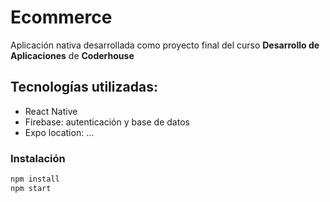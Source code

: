 # Ecommerce
Aplicación nativa desarrollada como proyecto final del curso **Desarrollo de Aplicaciones** de **Coderhouse**
## Tecnologías utilizadas:
* React Native
* Firebase: autenticación y base de datos
* Expo location: ...

### Instalación
```sh
npm install
npm start
```